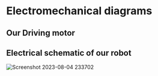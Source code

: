 Electromechanical diagrams
====
## Our Driving motor

## Electrical schematic of our robot

![Screenshot 2023-08-04 233702](https://github.com/lojinwalid/Dominators-Team---WRO---Future-Enginners/assets/141444821/b910dcf0-357d-4ce3-b3f0-d050e43fe766)

